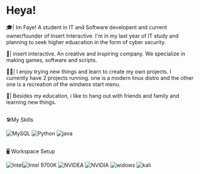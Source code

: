 
# Heya!

🎓| Im Faye! A student in IT and Software developent and current owner/founder of Insert Interactive. I'm in my last year of IT study and planning to seek higher eduacation in the form of cyber security.

🛫| insert interactive. An creative and inspiring company. We specialize in making games, software and scripts.

👨‍💻| I enjoy trying new things and learn to create my own projects. I currently have 2 projects running. one is a modern linux distro and the other one is a recreation of the windwos start menu.

🎸| Besides my education, i like to hang out with friends and family and learning new things.

##

🛠️My Skills 

![MySQL](https://img.shields.io/badge/MySQL-000000?style=for-the-badge&color=red&logo=MySQL&logoColor=black)  ![Python](https://img.shields.io/badge/Python-000000?style=for-the-badge&color=yellow&logo=Python&logoColor=black) ![java](https://img.shields.io/badge/JavaScript-000000?style=for-the-badge&color=yellow&logo=JavaScript&logoColor=black) 

##

🖥️ Workspace Setup

![Intel](https://img.shields.io/badge/Intel-000000?style=for-the-badge&color=navy&logo=Intel&logoColor=black)![Intel 9700K](https://img.shields.io/badge/Core_I7_9700K-000000?style=for-the-badge&color=blue&logo=intel&logoColor=black) ![NVIDEA](https://img.shields.io/badge/NVIDIA-000000?style=for-the-badge&color=succes&logo=NVIDIA&logoColor=black) ![NVIDIA](https://img.shields.io/badge/NVIDIA_RTX_3070-000000?style=for-the-badge&color=green&logo=NVIDIA&logoColor=black) ![widows](https://img.shields.io/badge/Windows_11-000000?style=for-the-badge&color=blue&logo=Windows&logoColor=white) ![kali](https://img.shields.io/badge/kali_Linux-000000?style=for-the-badge&color=yellow&logo=Linux&logoColor=white) 
